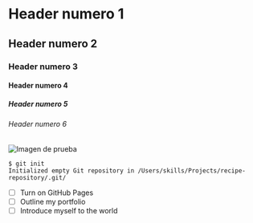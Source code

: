 # Header numero 1
## Header numero 2
### Header numero 3
#### Header numero 4
##### Header numero 5
###### Header numero 6

![Imagen de prueba](https://octodex.github.com/images/yaktocat.png)

```
$ git init
Initialized empty Git repository in /Users/skills/Projects/recipe-repository/.git/
```

- [ ] Turn on GitHub Pages
- [ ] Outline my portfolio
- [ ] Introduce myself to the world
